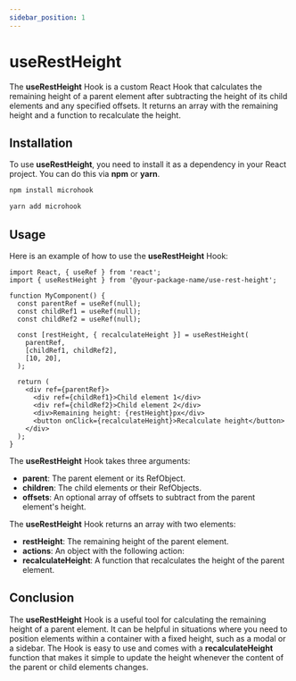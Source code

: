 ```yaml
---
sidebar_position: 1
---
```


# useRestHeight

The **useRestHeight** Hook is a custom React Hook that calculates the remaining height of a parent element after subtracting the height of its child elements and any specified offsets. It returns an array with the remaining height and a function to recalculate the height.

## Installation

To use **useRestHeight**, you need to install it as a dependency in your React project. You can do this via **npm** or **yarn**.

```bash
npm install microhook
```

```bash
yarn add microhook
```

## Usage

Here is an example of how to use the **useRestHeight** Hook:

```tsx
import React, { useRef } from 'react';
import { useRestHeight } from '@your-package-name/use-rest-height';

function MyComponent() {
  const parentRef = useRef(null);
  const childRef1 = useRef(null);
  const childRef2 = useRef(null);

  const [restHeight, { recalculateHeight }] = useRestHeight(
    parentRef,
    [childRef1, childRef2],
    [10, 20],
  );

  return (
    <div ref={parentRef}>
      <div ref={childRef1}>Child element 1</div>
      <div ref={childRef2}>Child element 2</div>
      <div>Remaining height: {restHeight}px</div>
      <button onClick={recalculateHeight}>Recalculate height</button>
    </div>
  );
}
```

The **useRestHeight** Hook takes three arguments:

- **parent**: The parent element or its RefObject.
- **children**: The child elements or their RefObjects.
- **offsets**: An optional array of offsets to subtract from the parent element's height.

The **useRestHeight** Hook returns an array with two elements:

- **restHeight**: The remaining height of the parent element.
- **actions**: An object with the following action:
- **recalculateHeight**: A function that recalculates the height of the parent element.

## Conclusion

The **useRestHeight** Hook is a useful tool for calculating the remaining height of a parent element. It can be helpful in situations where you need to position elements within a container with a fixed height, such as a modal or a sidebar. The Hook is easy to use and comes with a **recalculateHeight** function that makes it simple to update the height whenever the content of the parent or child elements changes.